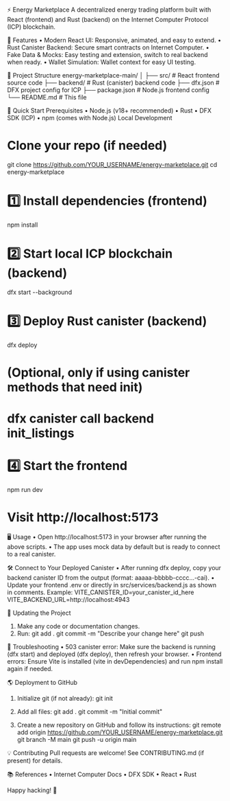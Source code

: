 ⚡ Energy Marketplace
A decentralized energy trading platform built with React (frontend) and Rust (backend) on the Internet Computer Protocol (ICP) blockchain.
 
🌟 Features
•	Modern React UI: Responsive, animated, and easy to extend.
•	Rust Canister Backend: Secure smart contracts on Internet Computer.
•	Fake Data & Mocks: Easy testing and extension, switch to real backend when ready.
•	Wallet Simulation: Wallet context for easy UI testing.
 
📁 Project Structure
energy-marketplace-main/
│
├── src/                # React frontend source code
├── backend/            # Rust (canister) backend code
├── dfx.json            # DFX project config for ICP
├── package.json        # Node.js frontend config
└── README.md           # This file

 
🚀 Quick Start
Prerequisites
•	Node.js (v18+ recommended)
•	Rust
•	DFX SDK (ICP)
•	npm (comes with Node.js)
Local Development
# Clone your repo (if needed)
git clone https://github.com/YOUR_USERNAME/energy-marketplace.git
cd energy-marketplace

# 1️⃣ Install dependencies (frontend)
npm install

# 2️⃣ Start local ICP blockchain (backend)
dfx start --background

# 3️⃣ Deploy Rust canister (backend)
dfx deploy

# (Optional, only if using canister methods that need init)
# dfx canister call backend init_listings

# 4️⃣ Start the frontend
npm run dev

# Visit http://localhost:5173

 
🖥️ Usage
•	Open http://localhost:5173 in your browser after running the above scripts.
•	The app uses mock data by default but is ready to connect to a real canister.
 
🛠️ Connect to Your Deployed Canister
•	After running dfx deploy, copy your backend canister ID from the output (format: aaaaa-bbbbb-cccc...-cai).
•	Update your frontend .env or directly in src/services/backend.js as shown in comments.
Example:
VITE_CANISTER_ID=your_canister_id_here
VITE_BACKEND_URL=http://localhost:4943

 
📝 Updating the Project
1.	Make any code or documentation changes.
2.	Run:
git add .
git commit -m "Describe your change here"
git push

 
📢 Troubleshooting
•	503 canister error: Make sure the backend is running (dfx start) and deployed (dfx deploy), then refresh your browser.
•	Frontend errors: Ensure Vite is installed (vite in devDependencies) and run npm install again if needed.
 
🌎 Deployment to GitHub
1.	Initialize git (if not already):
git init

2.	Add all files:
git add .
git commit -m "Initial commit"

3.	Create a new repository on GitHub and follow its instructions:
git remote add origin https://github.com/YOUR_USERNAME/energy-marketplace.git
git branch -M main
git push -u origin main

 
💡 Contributing
Pull requests are welcome!
See CONTRIBUTING.md (if present) for details.
 
📚 References
•	Internet Computer Docs
•	DFX SDK
•	React
•	Rust
 
Happy hacking! 🚀
